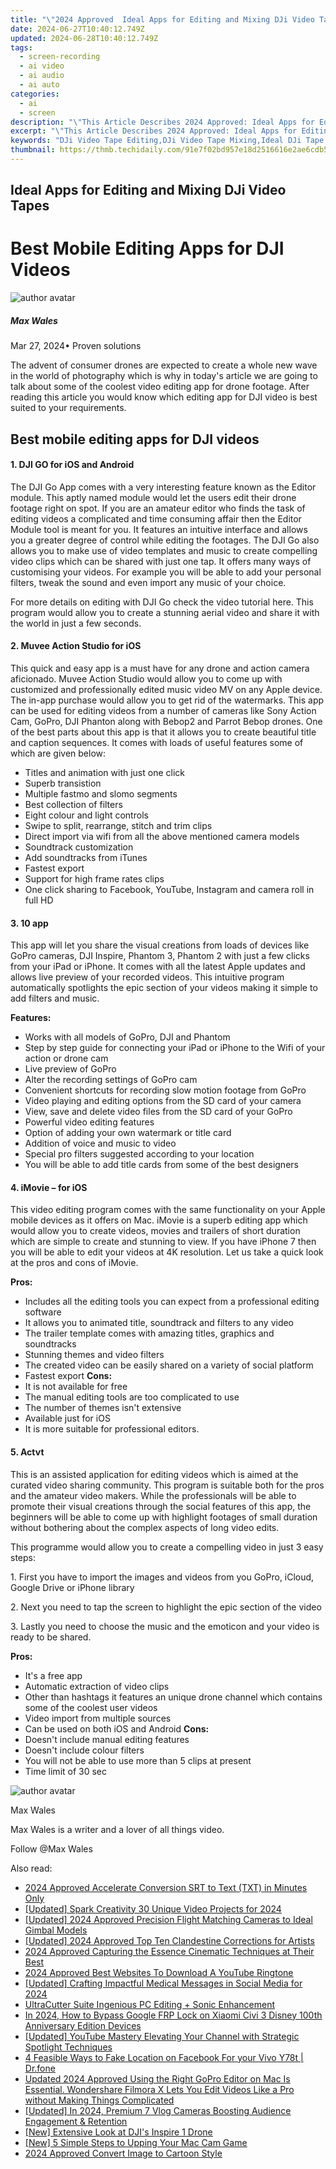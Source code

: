 ```yaml
---
title: "\"2024 Approved  Ideal Apps for Editing and Mixing DJi Video Tapes\""
date: 2024-06-27T10:40:12.749Z
updated: 2024-06-28T10:40:12.749Z
tags: 
  - screen-recording
  - ai video
  - ai audio
  - ai auto
categories: 
  - ai
  - screen
description: "\"This Article Describes 2024 Approved: Ideal Apps for Editing and Mixing DJi Video Tapes\""
excerpt: "\"This Article Describes 2024 Approved: Ideal Apps for Editing and Mixing DJi Video Tapes\""
keywords: "DJi Video Tape Editing,DJi Video Tape Mixing,Ideal DJi Tape Edits,Top Editors for DJi Footage,Premium Mixers for DJi Videos,Best Apps DJi Tape Cutting,Essential Tools for DJi Tapes"
thumbnail: https://thmb.techidaily.com/91e7f02bd957e18d2516616e2ae6cdb5e18d026273686f4e3b0840225091d98b.jpg
---
```


## Ideal Apps for Editing and Mixing DJi Video Tapes

# Best Mobile Editing Apps for DJI Videos

![author avatar](https://images.wondershare.com/filmora/article-images/max-wales-author.jpg)

##### Max Wales

 Mar 27, 2024• Proven solutions

 The advent of consumer drones are expected to create a whole new wave in the world of photography which is why in today's article we are going to talk about some of the coolest video editing app for drone footage. After reading this article you would know which editing app for DJI video is best suited to your requirements.

## Best mobile editing apps for DJI videos

#### 1\. DJI GO for iOS and Android

 The DJI Go App comes with a very interesting feature known as the Editor module. This aptly named module would let the users edit their drone footage right on spot. If you are an amateur editor who finds the task of editing videos a complicated and time consuming affair then the Editor Module tool is meant for you. It features an intuitive interface and allows you a greater degree of control while editing the footages. The DJI Go also allows you to make use of video templates and music to create compelling video clips which can be shared with just one tap. It offers many ways of customising your videos. For example you will be able to add your personal filters, tweak the sound and even import any music of your choice.

 For more details on editing with DJI Go check the video tutorial here. This program would allow you to create a stunning aerial video and share it with the world in just a few seconds.

#### 2\. Muvee Action Studio for iOS

 This quick and easy app is a must have for any drone and action camera aficionado. Muvee Action Studio would allow you to come up with customized and professionally edited music video MV on any Apple device. The in-app purchase would allow you to get rid of the watermarks. This app can be used for editing videos from a number of cameras like Sony Action Cam, GoPro, DJI Phanton along with Bebop2 and Parrot Bebop drones. One of the best parts about this app is that it allows you to create beautiful title and caption sequences. It comes with loads of useful features some of which are given below:

* Titles and animation with just one click
* Superb transistion
* Multiple fastmo and slomo segments
* Best collection of filters
* Eight colour and light controls
* Swipe to split, rearrange, stitch and trim clips
* Direct import via wifi from all the above mentioned camera models
* Soundtrack customization
* Add soundtracks from iTunes
* Fastest export
* Support for high frame rates clips
* One click sharing to Facebook, YouTube, Instagram and camera roll in full HD

#### 3\. 10 app

 This app will let you share the visual creations from loads of devices like GoPro cameras, DJI Inspire, Phantom 3, Phantom 2 with just a few clicks from your iPad or iPhone. It comes with all the latest Apple updates and allows live preview of your recorded videos. This intuitive program automatically spotlights the epic section of your videos making it simple to add filters and music.

**Features:**

* Works with all models of GoPro, DJI and Phantom
* Step by step guide for connecting your iPad or iPhone to the Wifi of your action or drone cam
* Live preview of GoPro
* Alter the recording settings of GoPro cam
* Convenient shortcuts for recording slow motion footage from GoPro
* Video playing and editing options from the SD card of your camera
* View, save and delete video files from the SD card of your GoPro
* Powerful video editing features
* Option of adding your own watermark or title card
* Addition of voice and music to video
* Special pro filters suggested according to your location
* You will be able to add title cards from some of the best designers

#### 4\. iMovie – for iOS

 This video editing program comes with the same functionality on your Apple mobile devices as it offers on Mac. iMovie is a superb editing app which would allow you to create videos, movies and trailers of short duration which are simple to create and stunning to view. If you have iPhone 7 then you will be able to edit your videos at 4K resolution. Let us take a quick look at the pros and cons of iMovie.

**Pros:**

* Includes all the editing tools you can expect from a professional editing software
* It allows you to animated title, soundtrack and filters to any video
* The trailer template comes with amazing titles, graphics and soundtracks
* Stunning themes and video filters
* The created video can be easily shared on a variety of social platform
* Fastest export
**Cons:**
* It is not available for free
* The manual editing tools are too complicated to use
* The number of themes isn't extensive
* Available just for iOS
* It is more suitable for professional editors.

#### 5\. Actvt

 This is an assisted application for editing videos which is aimed at the curated video sharing community. This program is suitable both for the pros and the amateur video makers. While the professionals will be able to promote their visual creations through the social features of this app, the beginners will be able to come up with highlight footages of small duration without bothering about the complex aspects of long video edits.

 This programme would allow you to create a compelling video in just 3 easy steps:

 1\. First you have to import the images and videos from you GoPro, iCloud, Google Drive or iPhone library

 2\. Next you need to tap the screen to highlight the epic section of the video

 3\. Lastly you need to choose the music and the emoticon and your video is ready to be shared.

**Pros:**

* It's a free app
* Automatic extraction of video clips
* Other than hashtags it features an unique drone channel which contains some of the coolest user videos
* Video import from multiple sources
* Can be used on both iOS and Android
**Cons:**
* Doesn't include manual editing features
* Doesn't include colour filters
* You will not be able to use more than 5 clips at present
* Time limit of 30 sec

![author avatar](https://images.wondershare.com/filmora/article-images/max-wales-author.jpg)

Max Wales

Max Wales is a writer and a lover of all things video.

Follow @Max Wales


<ins class="adsbygoogle"
     style="display:block"
     data-ad-format="autorelaxed"
     data-ad-client="ca-pub-7571918770474297"
     data-ad-slot="1223367746"></ins>



<ins class="adsbygoogle"
     style="display:block"
     data-ad-client="ca-pub-7571918770474297"
     data-ad-slot="8358498916"
     data-ad-format="auto"
     data-full-width-responsive="true"></ins>


<span class="atpl-alsoreadstyle">Also read:</span>
<div><ul>
<li><a href="https://article-tips.techidaily.com/2024-approved-accelerate-conversion-srt-to-text-txt-in-minutes-only/"><u>2024 Approved  Accelerate Conversion  SRT to Text (TXT) in Minutes Only</u></a></li>
<li><a href="https://article-tips.techidaily.com/updated-spark-creativity-30-unique-video-projects-for-2024/"><u>[Updated] Spark Creativity  30 Unique Video Projects for 2024</u></a></li>
<li><a href="https://article-tips.techidaily.com/updated-2024-approved-precision-flight-matching-cameras-to-ideal-gimbal-models/"><u>[Updated] 2024 Approved  Precision Flight  Matching Cameras to Ideal Gimbal Models</u></a></li>
<li><a href="https://article-tips.techidaily.com/updated-2024-approved-top-ten-clandestine-corrections-for-artists/"><u>[Updated] 2024 Approved  Top Ten Clandestine Corrections for Artists</u></a></li>
<li><a href="https://article-tips.techidaily.com/2024-approved-capturing-the-essence-cinematic-techniques-at-their-best/"><u>2024 Approved  Capturing the Essence  Cinematic Techniques at Their Best</u></a></li>
<li><a href="https://article-tips.techidaily.com/2024-approved-best-websites-to-download-a-youtube-ringtone/"><u>2024 Approved  Best Websites To Download A YouTube Ringtone</u></a></li>
<li><a href="https://article-tips.techidaily.com/updated-crafting-impactful-medical-messages-in-social-media-for-2024/"><u>[Updated] Crafting Impactful Medical Messages in Social Media for 2024</u></a></li>
<li><a href="https://youtube-videos.techidaily.com/ultracutter-suite-ingenious-pc-editing-plus-sonic-enhancement/"><u>UltraCutter Suite  Ingenious PC Editing + Sonic Enhancement</u></a></li>
<li><a href="https://bypass-frp.techidaily.com/in-2024-how-to-bypass-google-frp-lock-on-xiaomi-civi-3-disney-100th-anniversary-edition-devices-by-drfone-android/"><u>In 2024, How to Bypass Google FRP Lock on Xiaomi Civi 3 Disney 100th Anniversary Edition Devices</u></a></li>
<li><a href="https://youtube-lab.techidaily.com/ed-youtube-mastery-elevating-your-channel-with-strategic-spotlight-techniques/"><u>[Updated] YouTube Mastery  Elevating Your Channel with Strategic Spotlight Techniques</u></a></li>
<li><a href="https://review-topics.techidaily.com/4-feasible-ways-to-fake-location-on-facebook-for-your-vivo-y78t-drfone-by-drfone-virtual-android/"><u>4 Feasible Ways to Fake Location on Facebook For your Vivo Y78t | Dr.fone</u></a></li>
<li><a href="https://smart-video-creator.techidaily.com/updated-2024-approved-using-the-right-gopro-editor-on-mac-is-essential-wondershare-filmora-x-lets-you-edit-videos-like-a-pro-without-making-things-complicat/"><u>Updated 2024 Approved Using the Right GoPro Editor on Mac Is Essential. Wondershare Filmora X Lets You Edit Videos Like a Pro without Making Things Complicated</u></a></li>
<li><a href="https://youtube-blog.techidaily.com/ed-in-2024-premium-7-vlog-cameras-boosting-audience-engagement-and-retention/"><u>[Updated] In 2024, Premium 7 Vlog Cameras Boosting Audience Engagement & Retention</u></a></li>
<li><a href="https://some-approaches.techidaily.com/new-extensive-look-at-djis-inspire-1-drone/"><u>[New] Extensive Look at DJI's Inspire 1 Drone</u></a></li>
<li><a href="https://screen-mirroring-recording.techidaily.com/new-5-simple-steps-to-upping-your-mac-cam-game/"><u>[New] 5 Simple Steps to Upping Your Mac Cam Game</u></a></li>
<li><a href="https://ai-driven-video-production.techidaily.com/2024-approved-convert-image-to-cartoon-style/"><u>2024 Approved Convert Image to Cartoon Style</u></a></li>
</ul></div>
